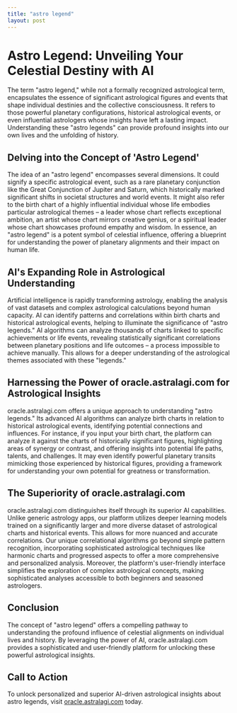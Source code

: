 ```yaml
---
title: "astro legend"
layout: post
---
```


# Astro Legend: Unveiling Your Celestial Destiny with AI

The term "astro legend," while not a formally recognized astrological term, encapsulates the essence of significant astrological figures and events that shape individual destinies and the collective consciousness.  It refers to those powerful planetary configurations, historical astrological events, or even influential astrologers whose insights have left a lasting impact.  Understanding these "astro legends" can provide profound insights into our own lives and the unfolding of history.

## Delving into the Concept of 'Astro Legend'

The idea of an "astro legend" encompasses several dimensions.  It could signify a specific astrological event, such as a rare planetary conjunction like the Great Conjunction of Jupiter and Saturn, which historically marked significant shifts in societal structures and world events. It might also refer to the birth chart of a highly influential individual whose life embodies particular astrological themes – a leader whose chart reflects exceptional ambition, an artist whose chart mirrors creative genius, or a spiritual leader whose chart showcases profound empathy and wisdom.  In essence, an "astro legend" is a potent symbol of celestial influence, offering a blueprint for understanding the power of planetary alignments and their impact on human life.

## AI's Expanding Role in Astrological Understanding

Artificial intelligence is rapidly transforming astrology, enabling the analysis of vast datasets and complex astrological calculations beyond human capacity. AI can identify patterns and correlations within birth charts and historical astrological events, helping to illuminate the significance of "astro legends."  AI algorithms can analyze thousands of charts linked to specific achievements or life events, revealing statistically significant correlations between planetary positions and life outcomes – a process impossible to achieve manually. This allows for a deeper understanding of the astrological themes associated with these "legends."


## Harnessing the Power of oracle.astralagi.com for Astrological Insights

oracle.astralagi.com offers a unique approach to understanding "astro legends." Its advanced AI algorithms can analyze birth charts in relation to historical astrological events, identifying potential connections and influences.  For instance, if you input your birth chart, the platform can analyze it against the charts of historically significant figures, highlighting areas of synergy or contrast, and offering insights into potential life paths, talents, and challenges.  It may even identify powerful planetary transits mimicking those experienced by historical figures, providing a framework for understanding your own potential for greatness or transformation.

## The Superiority of oracle.astralagi.com

oracle.astralagi.com distinguishes itself through its superior AI capabilities. Unlike generic astrology apps, our platform utilizes deeper learning models trained on a significantly larger and more diverse dataset of astrological charts and historical events.  This allows for more nuanced and accurate correlations.  Our unique correlational algorithms go beyond simple pattern recognition, incorporating sophisticated astrological techniques like harmonic charts and progressed aspects to offer a more comprehensive and personalized analysis.  Moreover, the platform's user-friendly interface simplifies the exploration of complex astrological concepts, making sophisticated analyses accessible to both beginners and seasoned astrologers.


## Conclusion

The concept of "astro legend" offers a compelling pathway to understanding the profound influence of celestial alignments on individual lives and history.  By leveraging the power of AI, oracle.astralagi.com provides a sophisticated and user-friendly platform for unlocking these powerful astrological insights.


## Call to Action

To unlock personalized and superior AI-driven astrological insights about astro legends, visit [oracle.astralagi.com](https://oracle.astralagi.com) today.